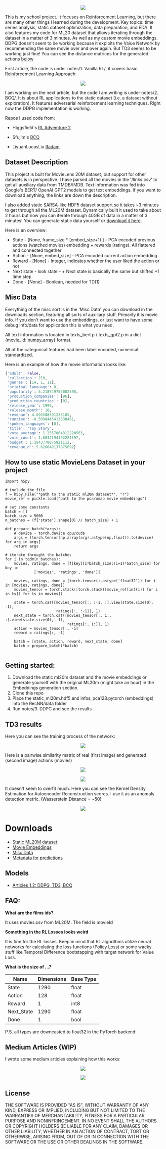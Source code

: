 <p align="center"> 
<img src="./res/logo.png">
</p>

This is my school project. It focuses on Reinforcement Learning, but there are many other things I learned during the development. Key topics: time series analysis, static dataset optimization, data preparation, and EDA. It also features my code for ML20 dataset that allows iterating through the dataset in a matter of 3 minutes. As well as my custom movie embeddings. DDPG doesn't seem to be working because it exploits the Value Network by recommending the same movie over and over again. But TD3 seems to be working just fine! You can see the distance matrices for the generated actions [below](#td3-results)

First article, the code is under notes/1. Vanilla RL/, it covers basic Reinforcement Learning Approach:

<p align="center"> 
   <a href="https://towardsdatascience.com/reinforcement-learning-ddpg-and-td3-for-news-recommendation-d3cddec26011">
        <img src="./res/Article.png">
    </a>
</p>

I am working on the next article, but the code I am writing is under notes/2. BCQ/. It is about RL applications to the static dataset (i.e. a dataset without exploration). It features adversarial reinforcement learning techniques. Right now the DDPG implementation is working.

Repos I used code from:
- Higgsfield's [RL Advemture 2](https://github.com/higgsfield/RL-Adventure-2)

- Sfujim's [BCQ](https://github.com/sfujim/BCQ)

- LiyuanLucasLiu [Radam](https://github.com/LiyuanLucasLiu/RAdam)

## Dataset Description
This project is built for MovieLens 20M dataset, but support for other datasets is in perspective. I have parsed all the movies in the '/links.csv' to get all auxiliary data from TMDB/IMDB. Text information was fed into Google's BERT/ OpenAI GPT2 models to get text embeddings. If you want to download anything, the links are down the description. 

I also added static SARSA-like HDF5 dataset support so it takes ~3 minutes to get through all the ML20M dataset. Dynamically built it used to take about 2 hours but now you can iterate through 40GB of data in a matter of 3 minutes! You can generate static data yourself or [download it here](https://drive.google.com/open?id=1pPf-7AmUVceVfgfmKEJ6ireEDKEJHw-7).

Here is an overview:

- State - [None, frame_size * (embed_size+1) ] - PCA encoded previous actions (watched movies) embedding + rewards (ratings). All flattered and connected together
- Action - [None, embed_size] - PCA encoded current action embedding
- Reward - [None] - Integer, indicates whether the user liked the action or not
- Next state - look state - + Next state is basically the same but shifted +1 time step
- Done - [None] - Boolean, needed for TD(1)

## Misc Data

Everything of the misc sort is in the 'Misc Data' you can download in the downloads section, featuring all sorts of auxiliary stuff. Primarily it is movie info. If you don't want to use the embeddings, or just want to have some debug info/data for application this is what you need.

All text information is located in texts_bert.p / texts_gpt2.p in a dict {movie_id: numpy_array} format.

All of the categorical features had been label encoded, numerical standardized.

Here is an example of how the movie information looks like:

```python
{'adult': False,
 'collection': 210,
 'genres': [14, 1, 11],
 'original_language': 0,
 'popularity': 5.218749755002595,
 'production_companies': [96],
 'production_countries': [0],
 'release_year': 1995,
 'release_month': 10,
 'revenue': 4.893588591235185,
 'runtime': -0.5098445413830461,
 'spoken_languages': [0],
 'title': 'Toy Story',
 'vote_average': 1.2557064312220563,
 'vote_count': 1.8032194192281197,
 'budget': 1.1843770075921112,
 'revenue_d': 5.626649137875692}
```

## How to use static MovieLens Dataset in your project

```
import h5py

# include the file
f = h5py.File("*path to the static ml20m dataset*", "r")
movie_ref = pickle.load("path to the pca/umap movie embeddings")

# set some constants
batch = []
batch_size = 5000
n_batches = (f['state'].shape[0] // batch_size) + 1

def prepare_batch(*args):
    # device - torch.device cpu/cuda
    args = [torch.tensor(np.array(arg).astype(np.float)).to(device) for arg in args]
    return args

# iterate throught the batches
for i in tqdm(n_batches):
    movies, ratings, done = [f[key][i*batch_size:(i+1)*batch_size] for key in
             ['movies', 'ratings', 'done']]
    
    movies, ratings, done = [torch.tensor(i.astype('float32')) for i in [movies, ratings, done]]
    movies_tensor = torch.stack([torch.stack([movie_ref[int(i)] for i in ts]) for ts in movies])
    
    state = torch.cat([movies_tensor[:, :-1, :].view(state.size(0), -1),
                       ratings[:, :-1]], 1)
    next_state = torch.cat([movies_tensor[:, 1:, :].view(state.size(0), -1),
                            ratings[:, 1:]], 1)
    action = movies_tensor[:, -1]
    reward = ratings[:, -1]
    
    batch = [state, action, reward, next_state, done]
    batch = prepare_batch(*batch)
    
```

## Getting started:

1. Download the static ml20m dataset and the movie embeddings or generate yourself with the original ML20m (might take an hour) in the Embeddings generation section.
2. Clone this repo
3. Place the static_ml20m.hdf5 and infos_pca128.pytorch (embeddings) into the RecNN/data folder
4. Run notes/3. DDPG and see the results

## TD3 results

Here you can see the training process of the network:

<p align="center"> 
<img src="./res/Losses.png">
</p>

Here is a pairwise similarity matrix of real (first image) and generated (second image) actions (movies)


<p align="center"> 
    <img src="./res/real_dist.png">
</p>

<p align="center"> 
    <img src="./res/gen_dist.png">
</p>

It doesn't seem to overfit much. Here you can see the Kernel Density Estimation for Autoencoder Reconstruction scores. I use it as an anomaly detection metric. (Wasserstein Distance = ~50)

<p align="center"> 
<img src="./res/Anomaly_Detection.png">
</p>

 # Downloads
- [Static ML20M dataset](https://drive.google.com/open?id=1pPf-7AmUVceVfgfmKEJ6ireEDKEJHw-7)
- [Movie Embeddings](https://drive.google.com/open?id=1kTyu05ZmtP2MA33J5hWdX8OyUYEDW4iI)
- [Misc Data](https://drive.google.com/open?id=1TclEmCnZN_Xkl3TfUXL5ivPYmLnIjQSu)
- [Metadata for predictions](https://drive.google.com/open?id=1xjVI4uVQGsQ7tjOJ3594ZXmAEC_6yX0e)

## Models

- [Articles 1,2: DDPG, TD3, BCQ](https://drive.google.com/open?id=1a15mvtXZwOOSj9aQJNCxNlPMYREYYDxg)

## FAQ:

**What are the films ids?**
 
 It uses movies.csv from ML20M. The field is movieId
 
 **Something in the RL Losses looks weird**
 
It is fine for the RL losses. Keep in mind that RL algorithms utilize neural networks for calculating the loss functions (Policy Loss) or some wacky stuff like Temporal Difference bootstapping with target network for Value Loss.
 
 **What is the size of ...?**
 
| Name       | Dimensions  | Base Type |
|------------|----------------|-----------|
| State      | 1290           | float     | 
| Action     | 128            | float     | 
| Reward     | 1              | int8      | 
| Next_State | 1290           | float     | 
| Done       | 1              | bool      | 

P.S. all types are downcasted to float32 in the PyTorch backend.

## Medium Articles (WIP)
I wrote some medium articles explaining how this works: 

<p align="center"> 
   <a href="https://towardsdatascience.com/reinforcement-learning-ddpg-and-td3-for-news-recommendation-d3cddec26011">
        <img src="./res/Article.png">
    </a>
</p>

<p align="center"> 
   <a href="https://towardsdatascience.com/deep-reinforcement-learning-for-news-recommendation-part-1-architecture-5741b1a6ed56">
        <img src="./res/Article old.png">
    </a>
</p>



License
----

THE SOFTWARE IS PROVIDED "AS IS", WITHOUT WARRANTY OF ANY KIND, EXPRESS OR IMPLIED, INCLUDING BUT NOT LIMITED TO THE WARRANTIES OF MERCHANTABILITY, FITNESS FOR A PARTICULAR PURPOSE AND NONINFRINGEMENT. IN NO EVENT SHALL THE AUTHORS OR COPYRIGHT HOLDERS BE LIABLE FOR ANY CLAIM, DAMAGES OR OTHER LIABILITY, WHETHER IN AN ACTION OF CONTRACT, TORT OR OTHERWISE, ARISING FROM, OUT OF OR IN CONNECTION WITH THE SOFTWARE OR THE USE OR OTHER DEALINGS IN THE SOFTWARE.

